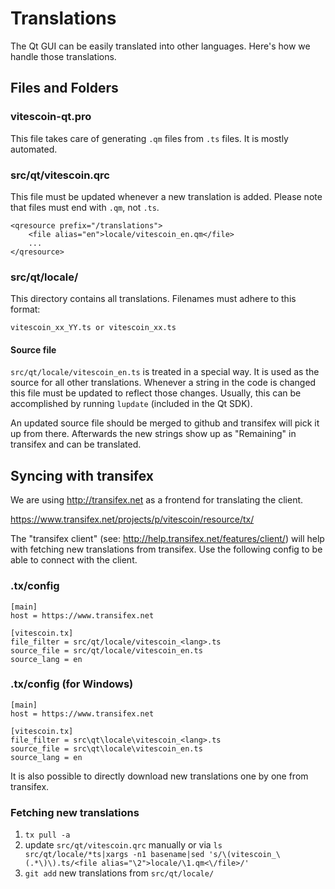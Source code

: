 Translations
============

The Qt GUI can be easily translated into other languages. Here's how we
handle those translations.

Files and Folders
-----------------

### vitescoin-qt.pro

This file takes care of generating `.qm` files from `.ts` files. It is mostly
automated.

### src/qt/vitescoin.qrc

This file must be updated whenever a new translation is added. Please note that
files must end with `.qm`, not `.ts`.

    <qresource prefix="/translations">
        <file alias="en">locale/vitescoin_en.qm</file>
        ...
    </qresource>

### src/qt/locale/

This directory contains all translations. Filenames must adhere to this format:

    vitescoin_xx_YY.ts or vitescoin_xx.ts

#### Source file

`src/qt/locale/vitescoin_en.ts` is treated in a special way. It is used as the
source for all other translations. Whenever a string in the code is changed
this file must be updated to reflect those changes. Usually, this can be
accomplished by running `lupdate` (included in the Qt SDK).

An updated source file should be merged to github and transifex will pick it
up from there. Afterwards the new strings show up as "Remaining" in transifex
and can be translated.

Syncing with transifex
----------------------

We are using http://transifex.net as a frontend for translating the client.

https://www.transifex.net/projects/p/vitescoin/resource/tx/

The "transifex client" (see: http://help.transifex.net/features/client/)
will help with fetching new translations from transifex. Use the following
config to be able to connect with the client.

### .tx/config

    [main]
    host = https://www.transifex.net

    [vitescoin.tx]
    file_filter = src/qt/locale/vitescoin_<lang>.ts
    source_file = src/qt/locale/vitescoin_en.ts
    source_lang = en
    
### .tx/config (for Windows)

    [main]
    host = https://www.transifex.net

    [vitescoin.tx]
    file_filter = src\qt\locale\vitescoin_<lang>.ts
    source_file = src\qt\locale\vitescoin_en.ts
    source_lang = en

It is also possible to directly download new translations one by one from transifex.

### Fetching new translations

1. `tx pull -a`
2. update `src/qt/vitescoin.qrc` manually or via
   `ls src/qt/locale/*ts|xargs -n1 basename|sed 's/\(vitescoin_\(.*\)\).ts/<file alias="\2">locale/\1.qm<\/file>/'`
3. `git add` new translations from `src/qt/locale/`
